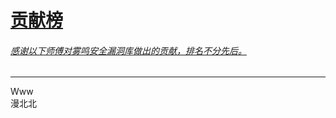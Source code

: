 # [<i class="fa fa-ravelry" aria-hidden="true"></i> 贡献榜]()
###### [感谢以下师傅对雾鸣安全漏洞库做出的贡献，排名不分先后。]() 

------


<div class="contributors">
    <div class="contributor">
        <img src="ws.jpg" alt="" class="contributor-avatar">
        <div class="contributor-name">Www</div>
    </div>
    <div class="contributor">
        <img src="mbb.jpg" alt="" class="contributor-avatar">
        <div class="contributor-name">漫北北</div>
    </div>
</div>
